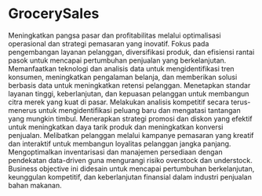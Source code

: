 # GrocerySales

Meningkatkan pangsa pasar dan profitabilitas melalui optimalisasi operasional dan strategi pemasaran yang inovatif. Fokus pada pengembangan layanan pelanggan, diversifikasi produk, dan efisiensi rantai pasok untuk mencapai pertumbuhan penjualan yang berkelanjutan. Memanfaatkan teknologi dan analisis data untuk mengidentifikasi tren konsumen, meningkatkan pengalaman belanja, dan memberikan solusi berbasis data untuk meningkatkan retensi pelanggan. Menetapkan standar layanan tinggi, keberlanjutan, dan kepuasan pelanggan untuk membangun citra merek yang kuat di pasar. Melakukan analisis kompetitif secara terus-menerus untuk mengidentifikasi peluang baru dan mengatasi tantangan yang mungkin timbul. Menerapkan strategi promosi dan diskon yang efektif untuk meningkatkan daya tarik produk dan meningkatkan konversi penjualan. Melibatkan pelanggan melalui kampanye pemasaran yang kreatif dan interaktif untuk membangun loyalitas pelanggan jangka panjang. Mengoptimalkan inventarisasi dan manajemen persediaan dengan pendekatan data-driven guna mengurangi risiko overstock dan understock. Business objective ini didesain untuk mencapai pertumbuhan berkelanjutan, keunggulan kompetitif, dan keberlanjutan finansial dalam industri penjualan bahan makanan.
